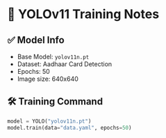 
# 🧠 YOLOv11 Training Notes

## ✅ Model Info
- Base Model: `yolov11n.pt`
- Dataset: Aadhaar Card Detection
- Epochs: 50
- Image size: 640x640

## 🛠️ Training Command
```python
model = YOLO("yolov11n.pt")
model.train(data="data.yaml", epochs=50)

